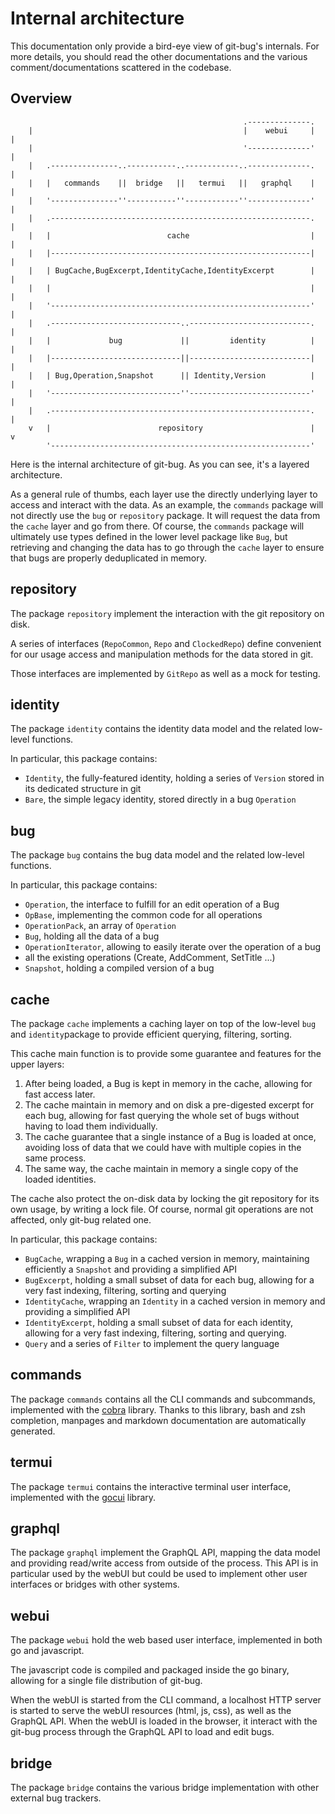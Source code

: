 # Internal architecture

This documentation only provide a bird-eye view of git-bug's internals. For more details, you should read the other documentations and the various comment/documentations scattered in the codebase.

## Overview 

```
                                                    .--------------.
    |                                               |    webui     |   |
    |                                               '--------------'   |
    |   .---------------..-----------..------------..--------------.   |
    |   |   commands    ||  bridge   ||   termui   ||   graphql    |   |
    |   '---------------''-----------''------------''--------------'   |
    |   .----------------------------------------------------------.   |
    |   |                          cache                           |   |
    |   |----------------------------------------------------------|   |
    |   | BugCache,BugExcerpt,IdentityCache,IdentityExcerpt        |   |
    |   |                                                          |   |
    |   '----------------------------------------------------------'   |
    |   .-----------------------------..---------------------------.   |
    |   |             bug             ||         identity          |   |
    |   |-----------------------------||---------------------------|   |
    |   | Bug,Operation,Snapshot      || Identity,Version          |   |
    |   '-----------------------------''---------------------------'   |
    |   .----------------------------------------------------------.   |
    v   |                        repository                        |   v
        '----------------------------------------------------------'
```

Here is the internal architecture of git-bug. As you can see, it's a layered architecture.

As a general rule of thumbs, each layer use the directly underlying layer to access and interact with the data. As an example, the `commands` package will not directly use the `bug` or `repository` package. It will request the data from the `cache` layer and go from there. Of course, the `commands` package will ultimately use types defined in the lower level package like `Bug`, but retrieving and changing the data has to go through the `cache` layer to ensure that bugs are properly deduplicated in memory.

## repository

The package `repository` implement the interaction with the git repository on disk. 

A series of interfaces (`RepoCommon`, `Repo` and `ClockedRepo`) define convenient for our usage access and manipulation methods for the data stored in git.

Those interfaces are implemented by `GitRepo` as well as a mock for testing.

## identity

The package `identity` contains the identity data model and the related low-level functions.

In particular, this package contains:
- `Identity`, the fully-featured identity, holding a series of `Version` stored in its dedicated structure in git
- `Bare`, the simple legacy identity, stored directly in a bug `Operation`

## bug

The package `bug` contains the bug data model and the related low-level functions.

In particular, this package contains:
- `Operation`, the interface to fulfill for an edit operation of a Bug
- `OpBase`, implementing the common code for all operations
- `OperationPack`, an array of `Operation`
- `Bug`, holding all the data of a bug
- `OperationIterator`, allowing to easily iterate over the operation of a bug
- all the existing operations (Create, AddComment, SetTitle ...)
- `Snapshot`, holding a compiled version of a bug

## cache

The package `cache` implements a caching layer on top of the low-level `bug` and `identity`package to provide efficient querying, filtering, sorting.

This cache main function is to provide some guarantee and features for the upper layers:
1. After being loaded, a Bug is kept in memory in the cache, allowing for fast access later.
2. The cache maintain in memory and on disk a pre-digested excerpt for each bug, allowing for fast querying the whole set of bugs without having to load them individually.
3. The cache guarantee that a single instance of a Bug is loaded at once, avoiding loss of data that we could have with multiple copies in the same process.
4. The same way, the cache maintain in memory a single copy of the loaded identities.

The cache also protect the on-disk data by locking the git repository for its own usage, by writing a lock file. Of course, normal git operations are not affected, only git-bug related one.

In particular, this package contains:
- `BugCache`, wrapping a `Bug` in a cached version in memory, maintaining efficiently a `Snapshot` and providing a simplified API
- `BugExcerpt`, holding a small subset of data for each bug, allowing for a very fast indexing, filtering, sorting and querying
- `IdentityCache`, wrapping an `Identity` in a cached version in memory and providing a simplified API
- `IdentityExcerpt`, holding a small subset of data for each identity, allowing for a very fast indexing, filtering, sorting and querying.
- `Query` and a series of `Filter` to implement the query language

## commands

The package `commands` contains all the CLI commands and subcommands, implemented with the [cobra](https://github.com/spf13/cobra) library. Thanks to this library, bash and zsh completion, manpages and markdown documentation are automatically generated.

## termui

The package `termui` contains the interactive terminal user interface, implemented with the [gocui](https://github.com/jroimartin/gocui) library.

## graphql

The package `graphql` implement the GraphQL API, mapping the data model and providing read/write access from outside of the process. This API is in particular used by the webUI but could be used to implement other user interfaces or bridges with other systems.

## webui

The package `webui` hold the web based user interface, implemented in both go and javascript.

The javascript code is compiled and packaged inside the go binary, allowing for a single file distribution of git-bug.

When the webUI is started from the CLI command, a localhost HTTP server is started to serve the webUI resources (html, js, css), as well as the GraphQL API. When the webUI is loaded in the browser, it interact with the git-bug process through the GraphQL API to load and edit bugs.

## bridge

The package `bridge` contains the various bridge implementation with other external bug trackers.
